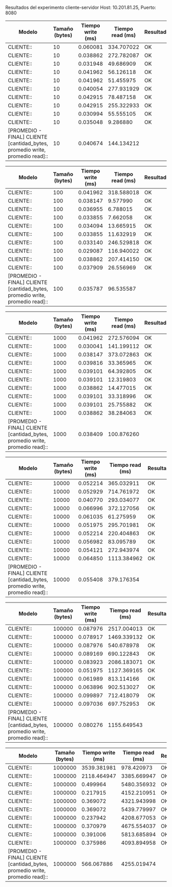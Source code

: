Resultados del experimento cliente-servidor
Host: 10.201.81.25, Puerto: 8080

| Modelo | Tamaño (bytes) | Tiempo write (ms) | Tiempo read (ms) | Resultado |
| ------ | -------------- | ----------------- | ---------------- | --------- |
| CLIENTE:: | 10 | 0.060081 | 334.707022 | OK |
| CLIENTE:: | 10 | 0.038862 | 272.782087 | OK |
| CLIENTE:: | 10 | 0.031948 | 49.686909 | OK |
| CLIENTE:: | 10 | 0.041962 | 56.126118 | OK |
| CLIENTE:: | 10 | 0.041962 | 51.455975 | OK |
| CLIENTE:: | 10 | 0.040054 | 277.931929 | OK |
| CLIENTE:: | 10 | 0.042915 | 78.487158 | OK |
| CLIENTE:: | 10 | 0.042915 | 255.322933 | OK |
| CLIENTE:: | 10 | 0.030994 | 55.555105 | OK |
| CLIENTE:: | 10 | 0.035048 | 9.286880 | OK |
| [PROMEDIO - FINAL] CLIENTE [cantidad_bytes, promedio write, promedio read]:: | 10 | 0.040674 | 144.134212 |

| Modelo | Tamaño (bytes) | Tiempo write (ms) | Tiempo read (ms) | Resultado |
| ------ | -------------- | ----------------- | ---------------- | --------- |
| CLIENTE:: | 100 | 0.041962 | 318.588018 | OK |
| CLIENTE:: | 100 | 0.038147 | 9.577990 | OK |
| CLIENTE:: | 100 | 0.036955 | 6.788015 | OK |
| CLIENTE:: | 100 | 0.033855 | 7.662058 | OK |
| CLIENTE:: | 100 | 0.034094 | 13.665915 | OK |
| CLIENTE:: | 100 | 0.033855 | 11.632919 | OK |
| CLIENTE:: | 100 | 0.033140 | 246.529818 | OK |
| CLIENTE:: | 100 | 0.029087 | 116.940022 | OK |
| CLIENTE:: | 100 | 0.038862 | 207.414150 | OK |
| CLIENTE:: | 100 | 0.037909 | 26.556969 | OK |
| [PROMEDIO - FINAL] CLIENTE [cantidad_bytes, promedio write, promedio read]:: | 100 | 0.035787 | 96.535587 |

| Modelo | Tamaño (bytes) | Tiempo write (ms) | Tiempo read (ms) | Resultado |
| ------ | -------------- | ----------------- | ---------------- | --------- |
| CLIENTE:: | 1000 | 0.041962 | 272.576094 | OK |
| CLIENTE:: | 1000 | 0.030041 | 141.199112 | OK |
| CLIENTE:: | 1000 | 0.038147 | 373.072863 | OK |
| CLIENTE:: | 1000 | 0.039816 | 33.365965 | OK |
| CLIENTE:: | 1000 | 0.039101 | 64.392805 | OK |
| CLIENTE:: | 1000 | 0.039101 | 12.319803 | OK |
| CLIENTE:: | 1000 | 0.038862 | 14.477015 | OK |
| CLIENTE:: | 1000 | 0.039101 | 33.318996 | OK |
| CLIENTE:: | 1000 | 0.039101 | 25.755882 | OK |
| CLIENTE:: | 1000 | 0.038862 | 38.284063 | OK |
| [PROMEDIO - FINAL] CLIENTE [cantidad_bytes, promedio write, promedio read]:: | 1000 | 0.038409 | 100.876260 |

| Modelo | Tamaño (bytes) | Tiempo write (ms) | Tiempo read (ms) | Resultado |
| ------ | -------------- | ----------------- | ---------------- | --------- |
| CLIENTE:: | 10000 | 0.052214 | 365.032911 | OK |
| CLIENTE:: | 10000 | 0.052929 | 714.761972 | OK |
| CLIENTE:: | 10000 | 0.040770 | 293.034077 | OK |
| CLIENTE:: | 10000 | 0.066996 | 372.127056 | OK |
| CLIENTE:: | 10000 | 0.061035 | 61.275959 | OK |
| CLIENTE:: | 10000 | 0.051975 | 295.701981 | OK |
| CLIENTE:: | 10000 | 0.052214 | 220.404863 | OK |
| CLIENTE:: | 10000 | 0.056982 | 83.095789 | OK |
| CLIENTE:: | 10000 | 0.054121 | 272.943974 | OK |
| CLIENTE:: | 10000 | 0.064850 | 1113.384962 | OK |
| [PROMEDIO - FINAL] CLIENTE [cantidad_bytes, promedio write, promedio read]:: | 10000 | 0.055408 | 379.176354 |

| Modelo | Tamaño (bytes) | Tiempo write (ms) | Tiempo read (ms) | Resultado |
| ------ | -------------- | ----------------- | ---------------- | --------- |
| CLIENTE:: | 100000 | 0.087976 | 2517.004013 | OK |
| CLIENTE:: | 100000 | 0.078917 | 1469.339132 | OK |
| CLIENTE:: | 100000 | 0.087976 | 540.678978 | OK |
| CLIENTE:: | 100000 | 0.089169 | 690.122843 | OK |
| CLIENTE:: | 100000 | 0.083923 | 2086.183071 | OK |
| CLIENTE:: | 100000 | 0.051975 | 1127.369165 | OK |
| CLIENTE:: | 100000 | 0.061989 | 813.114166 | OK |
| CLIENTE:: | 100000 | 0.063896 | 902.513027 | OK |
| CLIENTE:: | 100000 | 0.099897 | 712.418079 | OK |
| CLIENTE:: | 100000 | 0.097036 | 697.752953 | OK |
| [PROMEDIO - FINAL] CLIENTE [cantidad_bytes, promedio write, promedio read]:: | 100000 | 0.080276 | 1155.649543 |

| Modelo | Tamaño (bytes) | Tiempo write (ms) | Tiempo read (ms) | Resultado |
| ------ | -------------- | ----------------- | ---------------- | --------- |
| CLIENTE:: | 1000000 | 3539.381981 | 978.420973 | OK |
| CLIENTE:: | 1000000 | 2118.464947 | 3385.669947 | OK |
| CLIENTE:: | 1000000 | 0.499964 | 5480.356932 | OK |
| CLIENTE:: | 1000000 | 0.217915 | 4152.210951 | OK |
| CLIENTE:: | 1000000 | 0.369072 | 4321.943998 | OK |
| CLIENTE:: | 1000000 | 0.369072 | 5439.779997 | OK |
| CLIENTE:: | 1000000 | 0.237942 | 4208.677053 | OK |
| CLIENTE:: | 1000000 | 0.370979 | 4675.554037 | OK |
| CLIENTE:: | 1000000 | 0.391006 | 5813.685894 | OK |
| CLIENTE:: | 1000000 | 0.375986 | 4093.894958 | OK |
| [PROMEDIO - FINAL] CLIENTE [cantidad_bytes, promedio write, promedio read]:: | 1000000 | 566.067886 | 4255.019474 |


